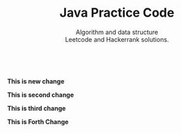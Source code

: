<br><br>
<p align="center">
    <h1 align="center">Java Practice Code</h1>
    <p align="center">Algorithm and data structure<br>Leetcode and Hackerrank solutions.</p>
    <br><br><br>
</p>
<b>This is new change<b>
<p>This is second change</p
<p>This is third change</p>
<p>This is Forth Change</p>
